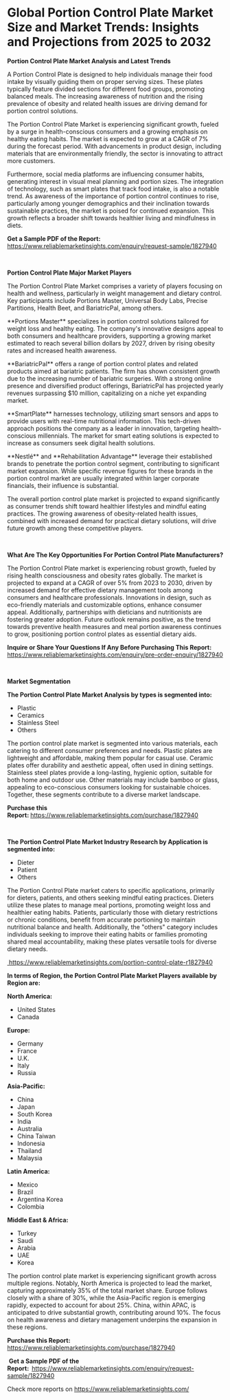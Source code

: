 <p><h1>Global Portion Control Plate Market Size and Market Trends: Insights and Projections from 2025 to 2032</h1></p><p><strong>Portion Control Plate Market Analysis and Latest Trends</strong></p>
<p><p>A Portion Control Plate is designed to help individuals manage their food intake by visually guiding them on proper serving sizes. These plates typically feature divided sections for different food groups, promoting balanced meals. The increasing awareness of nutrition and the rising prevalence of obesity and related health issues are driving demand for portion control solutions.  </p><p>The Portion Control Plate Market is experiencing significant growth, fueled by a surge in health-conscious consumers and a growing emphasis on healthy eating habits. The market is expected to grow at a CAGR of 7% during the forecast period. With advancements in product design, including materials that are environmentally friendly, the sector is innovating to attract more customers. </p><p>Furthermore, social media platforms are influencing consumer habits, generating interest in visual meal planning and portion sizes. The integration of technology, such as smart plates that track food intake, is also a notable trend. As awareness of the importance of portion control continues to rise, particularly among younger demographics and their inclination towards sustainable practices, the market is poised for continued expansion. This growth reflects a broader shift towards healthier living and mindfulness in diets.</p></p>
<p><strong>Get a Sample PDF of the Report:&nbsp;</strong> <a href="https://www.reliablemarketinsights.com/enquiry/request-sample/1827940?utm_campaign=2217&utm_medium=2&utm_source=Github&utm_content=ia&utm_term=07022025&utm_id=portion-control-plate">https://www.reliablemarketinsights.com/enquiry/request-sample/1827940</a></p>
<p>&nbsp;</p>
<p><strong>Portion Control Plate Major Market Players</strong></p>
<p><p>The Portion Control Plate Market comprises a variety of players focusing on health and wellness, particularly in weight management and dietary control. Key participants include Portions Master, Universal Body Labs, Precise Partitions, Health Beet, and BariatricPal, among others.</p><p>**Portions Master** specializes in portion control solutions tailored for weight loss and healthy eating. The company's innovative designs appeal to both consumers and healthcare providers, supporting a growing market estimated to reach several billion dollars by 2027, driven by rising obesity rates and increased health awareness.</p><p>**BariatricPal** offers a range of portion control plates and related products aimed at bariatric patients. The firm has shown consistent growth due to the increasing number of bariatric surgeries. With a strong online presence and diversified product offerings, BariatricPal has projected yearly revenues surpassing $10 million, capitalizing on a niche yet expanding market.</p><p>**SmartPlate** harnesses technology, utilizing smart sensors and apps to provide users with real-time nutritional information. This tech-driven approach positions the company as a leader in innovation, targeting health-conscious millennials. The market for smart eating solutions is expected to increase as consumers seek digital health solutions.</p><p>**Nestlé** and **Rehabilitation Advantage** leverage their established brands to penetrate the portion control segment, contributing to significant market expansion. While specific revenue figures for these brands in the portion control market are usually integrated within larger corporate financials, their influence is substantial.</p><p>The overall portion control plate market is projected to expand significantly as consumer trends shift toward healthier lifestyles and mindful eating practices. The growing awareness of obesity-related health issues, combined with increased demand for practical dietary solutions, will drive future growth among these competitive players.</p></p>
<p>&nbsp;</p>
<p><strong>What Are The Key Opportunities For Portion Control Plate Manufacturers?</strong></p>
<p><p>The Portion Control Plate market is experiencing robust growth, fueled by rising health consciousness and obesity rates globally. The market is projected to expand at a CAGR of over 5% from 2023 to 2030, driven by increased demand for effective dietary management tools among consumers and healthcare professionals. Innovations in design, such as eco-friendly materials and customizable options, enhance consumer appeal. Additionally, partnerships with dieticians and nutritionists are fostering greater adoption. Future outlook remains positive, as the trend towards preventive health measures and meal portion awareness continues to grow, positioning portion control plates as essential dietary aids.</p></p>
<p><strong>Inquire or Share Your Questions If Any Before Purchasing This Report:</strong> <a href="https://www.reliablemarketinsights.com/enquiry/pre-order-enquiry/1827940?utm_campaign=2217&utm_medium=2&utm_source=Github&utm_content=ia&utm_term=07022025&utm_id=portion-control-plate">https://www.reliablemarketinsights.com/enquiry/pre-order-enquiry/1827940</a></p>
<p>&nbsp;</p>
<p><strong>Market Segmentation</strong></p>
<p><strong>The Portion Control Plate Market Analysis by types is segmented into:</strong></p>
<p><ul><li>Plastic</li><li>Ceramics</li><li>Stainless Steel</li><li>Others</li></ul></p>
<p><p>The portion control plate market is segmented into various materials, each catering to different consumer preferences and needs. Plastic plates are lightweight and affordable, making them popular for casual use. Ceramic plates offer durability and aesthetic appeal, often used in dining settings. Stainless steel plates provide a long-lasting, hygienic option, suitable for both home and outdoor use. Other materials may include bamboo or glass, appealing to eco-conscious consumers looking for sustainable choices. Together, these segments contribute to a diverse market landscape.</p></p>
<p><strong>Purchase this Report:&nbsp;</strong><a href="https://www.reliablemarketinsights.com/purchase/1827940?utm_campaign=2217&utm_medium=2&utm_source=Github&utm_content=ia&utm_term=07022025&utm_id=portion-control-plate">https://www.reliablemarketinsights.com/purchase/1827940</a></p>
<p>&nbsp;</p>
<p><strong>The Portion Control Plate Market Industry Research by Application is segmented into:</strong></p>
<p><ul><li>Dieter</li><li>Patient</li><li>Others</li></ul></p>
<p><p>The Portion Control Plate market caters to specific applications, primarily for dieters, patients, and others seeking mindful eating practices. Dieters utilize these plates to manage meal portions, promoting weight loss and healthier eating habits. Patients, particularly those with dietary restrictions or chronic conditions, benefit from accurate portioning to maintain nutritional balance and health. Additionally, the "others" category includes individuals seeking to improve their eating habits or families promoting shared meal accountability, making these plates versatile tools for diverse dietary needs.</p></p>
<p><a href="https://www.reliablemarketinsights.com/portion-control-plate-r1827940?utm_campaign=2217&utm_medium=2&utm_source=Github&utm_content=ia&utm_term=07022025&utm_id=portion-control-plate">&nbsp;https://www.reliablemarketinsights.com/portion-control-plate-r1827940</a></p>
<p><strong>In terms of Region, the Portion Control Plate Market Players available by Region are:</strong></p>
<p>
    <p> <strong> North America: </strong>
        <ul>
            <li>United States</li>
            <li>Canada</li>
        </ul>
        </p> 
    <p> <strong> Europe: </strong>
        <ul>
            <li>Germany</li>
            <li>France</li>
            <li>U.K.</li>
            <li>Italy</li>
            <li>Russia</li>
        </ul>
        </p> 
    <p> <strong> Asia-Pacific: </strong>
        <ul>
            <li>China</li>
            <li>Japan</li>
            <li>South Korea</li>
            <li>India</li>
            <li>Australia</li>
            <li>China Taiwan</li>
            <li>Indonesia</li>
            <li>Thailand</li>
            <li>Malaysia</li>
        </ul>
        </p> 
    <p> <strong> Latin America: </strong>
        <ul>
            <li>Mexico</li>
            <li>Brazil</li>
            <li>Argentina Korea</li>
            <li>Colombia</li>
        </ul>
        </p> 
    <p> <strong> Middle East & Africa: </strong>
        <ul>
            <li>Turkey</li>
            <li>Saudi</li>
            <li>Arabia</li>
            <li>UAE</li>
            <li>Korea</li>
        </ul>
    </p>
    </p>
<p><p>The portion control plate market is experiencing significant growth across multiple regions. Notably, North America is projected to lead the market, capturing approximately 35% of the total market share. Europe follows closely with a share of 30%, while the Asia-Pacific region is emerging rapidly, expected to account for about 25%. China, within APAC, is anticipated to drive substantial growth, contributing around 10%. The focus on health awareness and dietary management underpins the expansion in these regions.</p></p>
<p><strong>Purchase this Report: </strong><a href="https://www.reliablemarketinsights.com/purchase/1827940?utm_campaign=2217&utm_medium=2&utm_source=Github&utm_content=ia&utm_term=07022025&utm_id=portion-control-plate">https://www.reliablemarketinsights.com/purchase/1827940</a></p>
<p>&nbsp;<strong>Get a Sample PDF of the Report:&nbsp;&nbsp;</strong><a href="https://www.reliablemarketinsights.com/enquiry/request-sample/1827940?utm_campaign=2217&utm_medium=2&utm_source=Github&utm_content=ia&utm_term=07022025&utm_id=portion-control-plate">https://www.reliablemarketinsights.com/enquiry/request-sample/1827940</a></p>
<p><strong></strong></p>
<p>Check more reports on <a href="https://www.reliablemarketinsights.com/?utm_campaign=2217&utm_medium=2&utm_source=Github&utm_content=ia&utm_term=07022025&utm_id=portion-control-plate">https://www.reliablemarketinsights.com/</a></p>